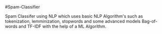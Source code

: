 #Spam-Classifier

Spam Classifer using NLP which uses basic NLP Algorithm's such as tokenization, lemminization, stopwords and some advanced models Bag-of-words and TF-IDF with the help of a ML Algorithm. 
